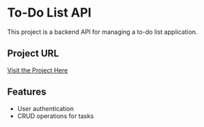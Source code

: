 # To-Do List API

This project is a backend API for managing a to-do list application.

## Project URL
[Visit the Project Here](https://github.com/21b1num2752/todo_list)

## Features
- User authentication
- CRUD operations for tasks
